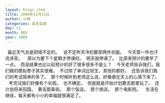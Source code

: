 ```yaml
---
layout: blogs_item
title: 2009年11月11日
author: 小傅
categories: 自言自语
day: 11
month: NOV
year: 2009
---
```




&nbsp; 最近天气总是阴晴不定的。
&nbsp; 说不定昨天冷的要穿两件衣服。
&nbsp; 今天穿一件也汗流浃背。
&nbsp;
&nbsp;原以为要下个星期才停课的。
&nbsp;明天就停课了。
&nbsp;比原来预计的要早了一点。
&nbsp;而且结果也比以前预计的好了很多很多不是么？
&nbsp;
&nbsp;今天老师告诉我们，我们做的模拟卷子其实很难。
&nbsp;不过除了单词比较生，其他的都好。
&nbsp;还告诉我们我们的考试简单的多了。
&nbsp;那个时候听到老师这么说，好像悬在天上的心落下来了。
&nbsp;
&nbsp;考完试我们好像有个长假。
&nbsp;也不确定。
&nbsp;但是就是开始计划要去那里玩了。
&nbsp;还计划将来回国。
&nbsp;要去那条街。
&nbsp;那个饭店。
&nbsp;那个旅店。
&nbsp;那个电影院。
&nbsp;
&nbsp;生活在继续，每天都有小小的幸福就很满足了。



